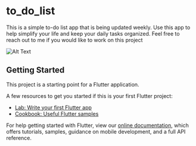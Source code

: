 # to_do_list

This is a simple to-do list app that is being updated weekly. Use this app to help simplify your life 
and keep your daily tasks organized. Feel free to reach out to me if you would like to work on this 
project

![Alt Text](https://media.giphy.com/media/vFKqnCdLPNOKc/giphy.gif)

## Getting Started

This project is a starting point for a Flutter application.

A few resources to get you started if this is your first Flutter project:

- [Lab: Write your first Flutter app](https://flutter.io/docs/get-started/codelab)
- [Cookbook: Useful Flutter samples](https://flutter.io/docs/cookbook)

For help getting started with Flutter, view our 
[online documentation](https://flutter.io/docs), which offers tutorials, 
samples, guidance on mobile development, and a full API reference.
